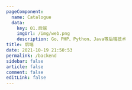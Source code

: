 ```yaml
---
pageComponent: 
  name: Catalogue
  data: 
    key: 01.后端
    imgUrl: /img/web.png
    description: Go、PHP、Python、Java等后端技术
title: 后端
date: 2021-10-19 21:50:53
permalink: /backend
sidebar: false
article: false
comment: false
editLink: false
---
```


